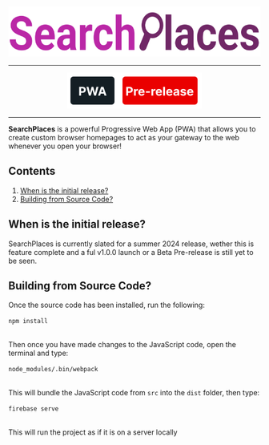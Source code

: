 <p align="center"><img height="100" src="/dist/media/img/SearchPlacesLogo.svg"></p>
<hr>
<p align="center"><a target="_blank" href="https://searchplaces.web.app/"><img src="/dist/media/img/PWAicon.svg"></a><a target="_blank" href="https://github.com/dwpery/SearchPlaces/releases"><img src="/dist/media/img/PreReleaseIcon.svg"></a></p>
<hr>
<p><b>SearchPlaces</b> is a powerful Progressive Web App (PWA) that allows you to create custom browser homepages to act as your gateway to the web whenever you open your browser!</p>
<h2>Contents</h2>
<ol>
<li><a href="#1">When is the initial release?</a></li>
<li><a href="#2">Building from Source Code?</a></li>
</ol>
<h2 id="2">When is the initial release?</h2>
<p>SearchPlaces is currently slated for a summer 2024 release, wether this is feature complete and a ful v1.0.0 launch or a Beta Pre-release is still yet to be seen.</p>
<h2 id="2">Building from Source Code?</h2>
<p>Once the source code has been installed, run the following:</p>
<code>npm install</code>
<p><br>Then once you have made changes to the JavaScript code, open the terminal and type:</p>
<code>node_modules/.bin/webpack</code>
<p><br>This will bundle the JavaScript code from <code>src</code> into the <code>dist</code> folder, then type:</p>
<code>firebase serve</code>
<p><br>This will run the project as if it is on a server locally</p>